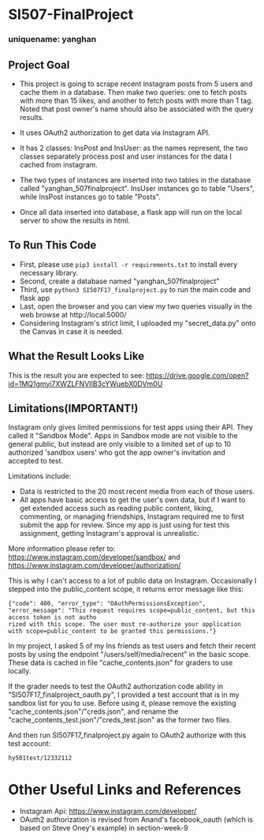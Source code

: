# SI507-FinalProject

### uniquename: yanghan

## Project Goal

* This project is going to scrape recent instagram posts from 5 users and cache them in a database. Then make two queries: one to fetch posts with more than 15 likes, and another to fetch posts with more than 1 tag. Noted that post owner's name should also be associated with the query results.

* It uses OAuth2 authorization to get data via Instagram API.

* It has 2 classes: InsPost and InsUser: as the names represent, the two classes separately process post and user instances for the data I cached from instagram.

* The two types of instances are inserted into two tables in the database called "yanghan_507finalproject". InsUser instances go to table "Users", while InsPost instances go to table "Posts".

* Once all data inserted into database, a flask app will run on the local server to show the results in html.


## To Run This Code
* First, please use ```pip3 install -r requirements.txt``` to install every necessary library.
* Second, create a database named "yanghan_507finalproject"
* Third, use ```python3 SI507F17_finalproject.py``` to run the main code and flask app
* Last, open the browser and you can view my two queries visually in the web browse at http://local:5000/
* Considering Instagram's strict limit, I uploaded my "secret_data.py" onto the Canvas in case it is needed.


## What the Result Looks Like
This is the result you are expected to see:
https://drive.google.com/open?id=1MQ1gmyi7XWZLFNVIIB3cYWuebX0DVm0U



## Limitations(IMPORTANT!)
Instagram only gives limited permissions for test apps using their API. They called it "Sandbox Mode". Apps in Sandbox mode are not visible to the general public, but instead are only visible to a limited set of up to 10 authorized 'sandbox users' who got the app owner's invitation and accepted to test.

Limitations include:

* Data is restricted to the 20 most recent media from each of those users.
* All apps have basic access to get the user's own data, but if I want to get extended access such as reading public content, liking, commenting, or managing friendships, Instagram required me to first submit the app for review. Since my app is just using for test this assignment, getting Instagram's approval is unrealistic.

More information please refer to: https://www.instagram.com/developer/sandbox/ and https://www.instagram.com/developer/authorization/

This is why I can't access to a lot of public data on Instagram. Occasionally I stepped into the public_content scope, it returns error message like this:
```
{"code": 400, "error_type": "OAuthPermissionsException", "error_message": "This request requires scope=public_content, but this access token is not autho
rized with this scope. The user must re-authorize your application with scope=public_content to be granted this permissions."}
```

In my project, I asked 5 of my Ins friends as test users and fetch their recent posts by using the endpoint "/users/self/media/recent" in the basic scope. These data is cached in file "cache_contents.json" for graders to use locally.

If the grader needs to test the OAuth2 authorization code ability in "SI507F17_finalproject_oauth.py", I provided a test account that is in my sandbox list for you to use. Before using it, please remove the existing "cache_contents.json"/"creds.json", and rename the "cache_contents_test.json"/"creds_test.json" as the former two files.

And then run SI507F17_finalproject.py again to OAuth2 authorize with this test account:
```
hy501test/12332112
```

# Other Useful Links and References
* Instagram Api: https://www.instagram.com/developer/
* OAuth2 authorization is revised from Anand's facebook_oauth (which is based on Steve Oney's example) in section-week-9
